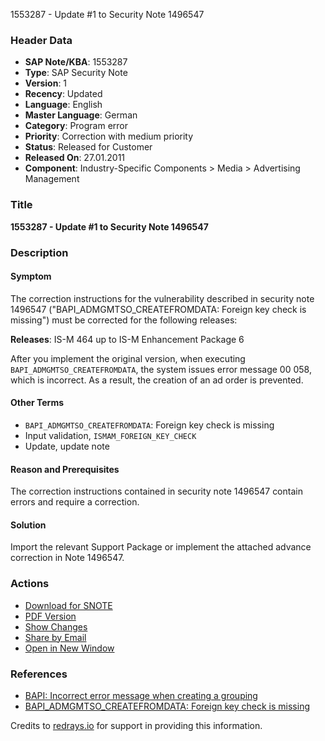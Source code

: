 1553287 - Update #1 to Security Note 1496547

### Header Data
- **SAP Note/KBA**: 1553287
- **Type**: SAP Security Note
- **Version**: 1
- **Recency**: Updated
- **Language**: English
- **Master Language**: German
- **Category**: Program error
- **Priority**: Correction with medium priority
- **Status**: Released for Customer
- **Released On**: 27.01.2011
- **Component**: Industry-Specific Components > Media > Advertising Management

### Title
**1553287 - Update #1 to Security Note 1496547**

### Description

#### Symptom
The correction instructions for the vulnerability described in security note 1496547 ("BAPI_ADMGMTSO_CREATEFROMDATA: Foreign key check is missing") must be corrected for the following releases:

**Releases**: IS-M 464 up to IS-M Enhancement Package 6

After you implement the original version, when executing `BAPI_ADMGMTSO_CREATEFROMDATA`, the system issues error message 00 058, which is incorrect. As a result, the creation of an ad order is prevented.

#### Other Terms
- `BAPI_ADMGMTSO_CREATEFROMDATA`: Foreign key check is missing
- Input validation, `ISMAM_FOREIGN_KEY_CHECK`
- Update, update note

#### Reason and Prerequisites
The correction instructions contained in security note 1496547 contain errors and require a correction.

#### Solution
Import the relevant Support Package or implement the attached advance correction in Note 1496547.

### Actions
- [Download for SNOTE](https://notesdownloads.sap.com/note/0040000017170392017)
- [PDF Version](https://userapps.support.sap.com/sap/support/sfm/notes/print/0001553287?language=en-US&token=EE03F1BE0B474A8719DD359D62C93DFD)
- [Show Changes](https://me.sap.com/notesLatestChanges/0001553287/E/diff)
- [Share by Email](https://me.sap.com/sharebyemail/0001553287)
- [Open in New Window](https://me.sap.com/notes/0001553287)

### References
- [BAPI: Incorrect error message when creating a grouping](https://me.sap.com/notes/1712060)
- [BAPI_ADMGMTSO_CREATEFROMDATA: Foreign key check is missing](https://me.sap.com/notes/1496547)

Credits to [redrays.io](https://redrays.io) for support in providing this information.